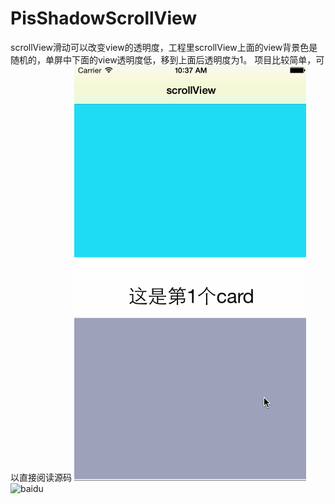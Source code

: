 # PisShadowScrollView
scrollView滑动可以改变view的透明度，工程里scrollView上面的view背景色是随机的，单屏中下面的view透明度低，移到上面后透明度为1。
项目比较简单，可以直接阅读源码
![](http://github.com/cyjFS/PisShadowScrollView/raw/master/PisShadowScrollView/Untitled.gif)
![baidu](http://www.baidu.com/img/bdlogo.gif)  
